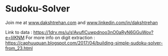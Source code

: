 # Sudoku-Solver

Join me at www.dakshtrehan.com and www.linkedin.com/in/dakshtrehan

Link to data : https://1drv.ms/u/s!AvufICuwpdnoo3nO0aRyN6GGuWov?e=IilKNM
For more info on digit extraction : https://caphuuquan.blogspot.com/2017/04/building-simple-sudoku-solver-from_23.html
